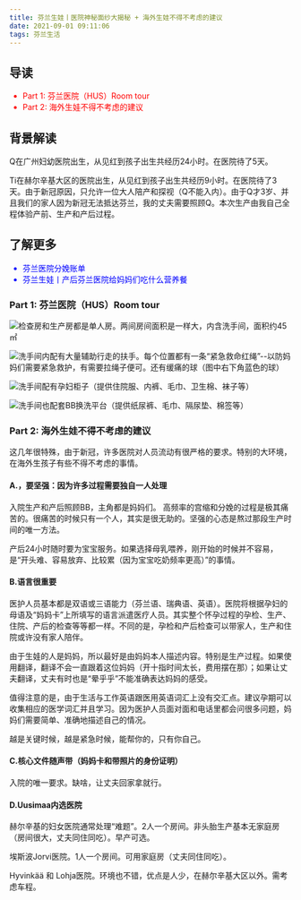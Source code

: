 ```yaml
---
title: 芬兰生娃丨医院神秘面纱大揭秘 + 海外生娃不得不考虑的建议
date: 2021-09-01 09:11:06
tags: 芬兰生活
---
```

## 导读

<font color=red>

* Part 1: 芬兰医院（HUS）Room tour
* Part 2: 海外生娃不得不考虑的建议

</font>

<!-- more -->
## 背景解读

Q在广州妇幼医院出生，从见红到孩子出生共经历24小时。在医院待了5天。

Ti在赫尔辛基大区的医院出生，从见红到孩子出生共经历9小时。在医院待了3天。由于新冠原因，只允许一位大人陪产和探视（Q不能入内）。由于Q才3岁、并且我们的家人因为新冠无法抵达芬兰，我的丈夫需要照顾Q。本次生产由我自己全程体验产前、生产和产后过程。

## 了解更多

<font color=blue>

* 芬兰医院分娩账单
* 芬兰生娃丨产后芬兰医院给妈妈们吃什么营养餐

</font>

### Part 1: 芬兰医院（HUS）Room tour

![检查房和生产房都是单人房。两间房间面积是一样大，内含洗手间，面积约45㎡](https://res.cloudinary.com/dtyie1sma/image/upload/v1630924945/HUSTi/20210815_161504_%E5%89%AF%E6%9C%AC_oybemo.jpg)

![洗手间内配有大量辅助行走的扶手。每个位置都有一条“紧急救命红绳”--以防妈妈们需要紧急救护，有需要拉绳子便可。还有缓痛的球（图中右下角蓝色的球）](https://res.cloudinary.com/dtyie1sma/image/upload/v1630924824/HUSTi/20210815_161431_qftegk.jpg)


![洗手间配有孕妇柜子（提供住院服、内裤、毛巾、卫生棉、袜子等）](https://res.cloudinary.com/dtyie1sma/image/upload/v1630937274/HUSTi/20210815_195341_%E5%89%AF%E6%9C%AC_snuvjv.jpg)

![洗手间也配套BB换洗平台（提供纸尿裤、毛巾、隔尿垫、棉签等）](https://res.cloudinary.com/dtyie1sma/image/upload/v1630937274/HUSTi/20210815_195421_%E5%89%AF%E6%9C%AC_vlkcd9.jpg)

### Part 2: 海外生娃不得不考虑的建议

这几年很特殊，由于新冠，许多医院对人员流动有很严格的要求。特别的大环境，在海外生孩子有些不得不考虑的事情。

#### A.，要坚强：因为许多过程需要独自一人处理

入院生产和产后照顾BB，主角都是妈妈们。
高频率的宫缩和分娩的过程是极其痛苦的。很痛苦的时候只有一个人，其实是很无助的。坚强的心态是熬过那段生产时间的唯一方法。

产后24小时随时要为宝宝服务。如果选择母乳喂养，刚开始的时候并不容易，是“开头难、容易放弃、比较累（因为宝宝吃奶频率更高）”的事情。

#### B.语言很重要

医护人员基本都是双语或三语能力（芬兰语、瑞典语、英语）。医院将根据孕妇的母语及“妈妈卡”上所填写的语言派遣医疗人员。其实整个怀孕过程的孕检、生产、住院、产后的检查等等都一样。不同的是，孕检和产后检查可以带家人，生产和住院或许没有家人陪伴。

由于生娃的人是妈妈，所以最好是由妈妈本人描述内容。特别是生产过程。如果使用翻译，翻译不会一直跟着这位妈妈（开十指时间太长，费用摆在那）；如果让丈夫翻译，丈夫有时也是“晕乎乎”不能准确表达妈妈的感受。

值得注意的是，由于生活与工作英语跟医用英语词汇上没有交汇点。建议孕期可以收集相应的医学词汇并且学习。因为医护人员面对面和电话里都会问很多问题，妈妈们需要简单、准确地描述自己的情况。

越是关键时候，越是紧急时候，能帮你的，只有你自己。

#### C.核心文件随声带（妈妈卡和带照片的身份证明）

入院的唯一要求。缺啥，让丈夫回家拿就行。

#### D.Uusimaa内选医院

赫尔辛基的妇女医院通常处理“难题”。2人一个房间。非头胎生产基本无家庭房（房间很大，丈夫同住同吃）。早产可选。

埃斯波Jorvi医院。1人一个房间。可用家庭房（丈夫同住同吃）。

Hyvinkää 和 Lohja医院。环境也不错，优点是人少，在赫尔辛基大区以外。需考虑车程。
